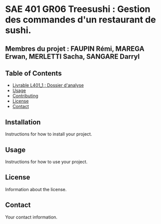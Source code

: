 # SAE 401 GR06 Treesushi : Gestion des commandes d'un restaurant de sushi.
## Membres du projet : FAUPIN Rémi, MAREGA Erwan, MERLETTI Sacha, SANGARE Darryl

## Table of Contents

- [Livrable L401_1 : Dossier d'analyse ](#Livrable)
- [Usage](#usage)
- [Contributing](#contributing)
- [License](#license)
- [Contact](#contact)

## Installation

Instructions for how to install your project.

## Usage 

Instructions for how to use your project.



## License

Information about the license.

## Contact

Your contact information.

